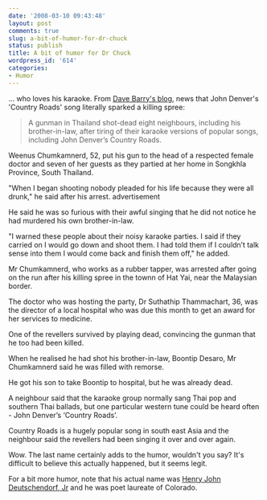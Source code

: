 ```yaml
---
date: '2008-03-10 09:43:48'
layout: post
comments: true
slug: a-bit-of-humor-for-dr-chuck
status: publish
title: A bit of humor for Dr Chuck
wordpress_id: '614'
categories:
- Humor
---
```


... who loves his karaoke. From [Dave Barry's blog](http://blogs.herald.com/dave_barrys_blog/2008/03/this-is-very-ve.html), news that John Denver's 'Country Roads' song literally sparked a killing spree:


> A gunman in Thailand shot-dead eight neighbours, including his brother-in-law, after tiring of their karaoke versions of popular songs, including John Denver’s Country Roads.

Weenus Chumkamnerd, 52, put his gun to the head of a respected female doctor and seven of her guests as they partied at her home in Songkhla Province, South Thailand.

"When I began shooting nobody pleaded for his life because they were all drunk," he said after his arrest.
advertisement

He said he was so furious with their awful singing that he did not notice he had murdered his own brother-in-law.

"I warned these people about their noisy karaoke parties. I said if they carried on I would go down and shoot them. I had told them if I couldn’t talk sense into them I would come back and finish them off," he added.

Mr Chumkamnerd, who works as a rubber tapper, was arrested after going on the run after his killing spree in the townn of Hat Yai, near the Malaysian border.

The doctor who was hosting the party, Dr Suthathip Thammachart, 36, was the director of a local hospital who was due this month to get an award for her services to medicine.

One of the revellers survived by playing dead, convincing the gunman that he too had been killed.

When he realised he had shot his brother-in-law, Boontip Desaro, Mr Chumkamnerd said he was filled with remorse.

He got his son to take Boontip to hospital, but he was already dead.

A neighbour said that the karaoke group normally sang Thai pop and southern Thai ballads, but one particular western tune could be heard often - John Denver’s ‘Country Roads’.

Country Roads is a hugely popular song in south east Asia and the neighbour said the revellers had been singing it over and over again.


Wow. The last name certainly adds to the humor, wouldn't you say? It's difficult to believe this actually happened, but it seems legit.

For a bit more humor, note that his actual name was [Henry John Deutschendorf, Jr](http://en.wikipedia.org/wiki/John_Denver) and he was poet laureate of Colorado.
